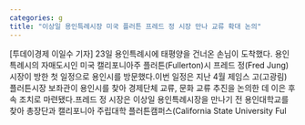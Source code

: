 ```yaml
---
categories: g
title: "이상일 용인특례시장 미국 플러튼 프레드 정 시장 만나 교류 확대 논의"
---
```

[투데이경제 이일수 기자] 23일 용인특례시에 태평양을 건너온 손님이 도착했다. 용인특례시의 자매도시인 미국 캘리포니아주 플러튼(Fullerton)시 프레드 정(Fred Jung) 시장이 방한 첫 일정으로 용인시를 방문했다.이번 일정은 지난 4월 제임스 고(고광림) 플러튼시장 보좌관이 용인시를 찾아 경제단체 교류, 문화 교류 추진을 논의한 데 이은 후속 조치로 마련됐다.프레드 정 시장은 이상일 용인특례시장을 만나기 전 용인대학교를 찾아 총장단과 캘리포니아 주립대학 플러튼캠퍼스(California State University Ful